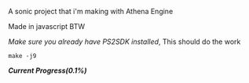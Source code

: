 A sonic project that i'm making with Athena Engine

Made in javascript BTW

*Make sure you already have PS2SDK installed*,
This should do the work
``` 
make -j9
```

***Current Progress(0.1%)***


